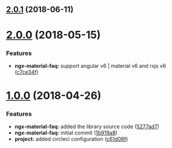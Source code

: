 <a name="2.0.1"></a>
## [2.0.1](https://github.com/anthonynahas/ngx-material-faq/compare/v2.0.0...v2.0.1) (2018-06-11)



<a name="2.0.0"></a>
# [2.0.0](https://github.com/anthonynahas/ngx-material-faq/compare/v1.0.0...v2.0.0) (2018-05-15)


### Features

* **ngx-material-faq:** support angular v6 | material v6 and rxjs v6 ([c7ce34f](https://github.com/anthonynahas/ngx-material-faq/commit/c7ce34f))



<a name="1.0.0"></a>
# [1.0.0](https://github.com/anthonynahas/ngx-material-faq/compare/1b919a8...v1.0.0) (2018-04-26)


### Features

* **ngx-material-faq:** added the library source code ([5277ad7](https://github.com/anthonynahas/ngx-material-faq/commit/5277ad7))
* **ngx-material-faq:** initial commit ([1b919a8](https://github.com/anthonynahas/ngx-material-faq/commit/1b919a8))
* **project:** added circleci configuration ([c61d06f](https://github.com/anthonynahas/ngx-material-faq/commit/c61d06f))



